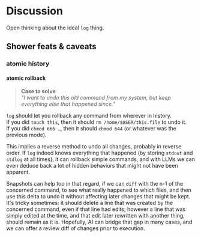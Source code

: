 # Discussion

Open thinking about the ideal `log` thing.






## Shower feats & caveats


### atomic history

#### atomic rollback

> **Case to solve**  
> *"I want to undo this old command from my system, but keep everything else that happened since."*

`log` should let you rollback any command from wherever in history.  
If you did `touch this`, then it should `rm /home/$USER/this.file` to undo it.  
If you did `chmod 666 …`, then it should `chmod 644` (or whatever was the previous mode).

This implies a reverse method to undo all changes, probably in reverse order. If `log` indeed knows everything that happened (by storing `stdout` and `stdlog` at all times), it can rollback simple commands, and with LLMs we can even deduce back a lot of hidden behaviors that might not have been apparent.

Snapshots can help too in that regard, if we can `diff` with the n-1 of the concerned command, to see what really happened to which files, and then use this delta to undo it without affecting later changes that might be kept. It's tricky sometimes: it should delete a line that was created by the concerned command, even if that line had edits; however a line that was simply edited at the time, and that edit later rewritten with another thing, should remain as it is. Hopefully, AI can bridge that gap in many cases, and we can offer a review diff of changes prior to execution.


